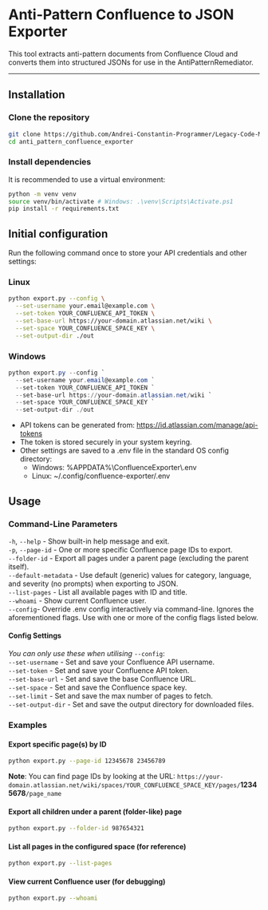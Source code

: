 # Anti-Pattern Confluence to JSON Exporter

This tool extracts anti-pattern documents from Confluence Cloud and converts them into structured JSONs for use in the AntiPatternRemediator.

---

## Installation

### Clone the repository

```bash
git clone https://github.com/Andrei-Constantin-Programmer/Legacy-Code-Migration
cd anti_pattern_confluence_exporter
```

### Install dependencies

It is recommended to use a virtual environment:

```bash
python -m venv venv
source venv/bin/activate # Windows: .\venv\Scripts\Activate.ps1
pip install -r requirements.txt
```

## Initial configuration
Run the following command once to store your API credentials and other settings:

### Linux
```bash
python export.py --config \
  --set-username your.email@example.com \
  --set-token YOUR_CONFLUENCE_API_TOKEN \
  --set-base-url https://your-domain.atlassian.net/wiki \
  --set-space YOUR_CONFLUENCE_SPACE_KEY \
  --set-output-dir ./out
```

### Windows
```ps1
python export.py --config `
  --set-username your.email@example.com `
  --set-token YOUR_CONFLUENCE_API_TOKEN `
  --set-base-url https://your-domain.atlassian.net/wiki `
  --set-space YOUR_CONFLUENCE_SPACE_KEY `
  --set-output-dir ./out
```

- API tokens can be generated from: https://id.atlassian.com/manage/api-tokens
- The token is stored securely in your system keyring.
- Other settings are saved to a .env file in the standard OS config directory:
    - Windows: %APPDATA%\ConfluenceExporter\\.env
    - Linux: ~/.config/confluence-exporter/.env

## Usage

### Command-Line Parameters
`-h`, `--help` - Show built-in help message and exit.  
`-p`, `--page-id` - One or more specific Confluence page IDs to export.  
`--folder-id` - Export all pages under a parent page (excluding the parent itself).  
`--default-metadata` - Use default (generic) values for category, language, and severity (no prompts) when exporting to JSON.  
`--list-pages` - List all available pages with ID and title.  
`--whoami` - Show current Confluence user.  
`--config`- Override .env config interactively via command-line. Ignores the aforementioned flags. Use with one or more of the config flags listed below.

#### Config Settings
_You can only use these when utilising_ `--config`:  
`--set-username` - Set and save your Confluence API username.  
`--set-token` - Set and save your Confluence API token.  
`--set-base-url` - Set and save the base Confluence URL.  
`--set-space` - Set and save the Confluence space key.  
`--set-limit` - Set and save the max number of pages to fetch.  
`--set-output-dir` - Set and save the output directory for downloaded files.  

### Examples

#### Export specific page(s) by ID

```bash
python export.py --page-id 12345678 23456789
```
**Note**: You can find page IDs by looking at the URL: `https://your-domain.atlassian.net/wiki/spaces/YOUR_CONFLUENCE_SPACE_KEY/pages/`**12345678**`/page_name`

#### Export all children under a parent (folder-like) page

```bash
python export.py --folder-id 987654321
```

#### List all pages in the configured space (for reference)

```bash
python export.py --list-pages
```

#### View current Confluence user (for debugging)

```bash
python export.py --whoami
```
